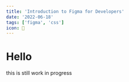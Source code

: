 ```yaml
---
title: 'Introduction to Figma for Developers'
date: '2022-06-18'
tags: ['figma', 'css']
icon: 🍑
---
```


# Hello

this is still work in progress